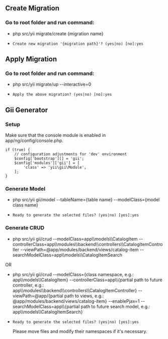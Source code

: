 
## Create Migration

### Go to root folder and run command:
* php src/yii migrate/create {migration name}

- `Create new migration '{migration path}'? (yes|no) [no]:yes`

## Apply Migration
### Go to root folder and run command:

* php src/yii migrate/up --interactive=0

- `Apply the above migration? (yes|no) [no]:yes`

## Gii Generator

### Setup
Make sure that the console module is enabled in app/ng/config/console.php.
```
if (true) {
    // configuration adjustments for 'dev' environment
    $config['bootstrap'][] = 'gii';
    $config['modules']['gii'] = [
        'class' => 'yii\gii\Module',
    ];
}
```

### Generate Model
* php src/yii gii/model --tableName={table name} --modelClass={model class name}

- `Ready to generate the selected files? (yes|no) [yes]:yes`

### Generate CRUD
* php src/yii gii/crud --modelClass=app\\\models\\\CatalogItem --controllerClass=app\\\modules\\\backend\\\controllers\\\CatalogItemController --viewPath=@app/modules/backend/views/catalog-item --searchModelClass=app\\\models\\\CatalogItemSearch

OR

* php src/yii gii/crud --modelClass={class namespace, e.g.: app\\\models\\\CatalogItem} --controllerClass=app\\\\{partial path to future controller, e.g.:  app\\\modules\\\backend\\\controllers\\\CatalogItemController} --viewPath=@app/{partial path to views, e.g.: @app/modules/backend/views/catalog-item} --enablePjax=1 --searchModelClass=app\\\\{partial path to future search model, e.g.: app\\\models\\\CatalogItemSearch}

- `Ready to generate the selected files? (yes|no) [yes]:yes`

  Please move files and modify their namespaces if it's necessary. 